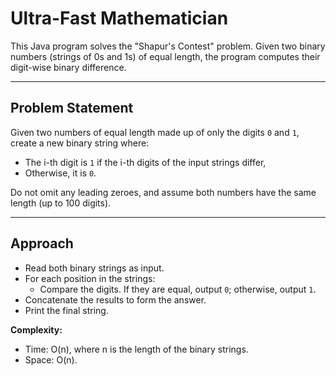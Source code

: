 # Ultra-Fast Mathematician

This Java program solves the "Shapur's Contest" problem. Given two binary numbers (strings of 0s and 1s) of equal length, the program computes their digit-wise binary difference.

---

## Problem Statement

Given two numbers of equal length made up of only the digits `0` and `1`, create a new binary string where:
- The i-th digit is `1` if the i-th digits of the input strings differ,
- Otherwise, it is `0`.

Do not omit any leading zeroes, and assume both numbers have the same length (up to 100 digits).

---

## Approach

- Read both binary strings as input.
- For each position in the strings:
  - Compare the digits. If they are equal, output `0`; otherwise, output `1`.
- Concatenate the results to form the answer.
- Print the final string.

**Complexity:**  
- Time: O(n), where n is the length of the binary strings.
- Space: O(n).
